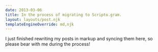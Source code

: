 ```yaml
---
date: 2013-03-06
title: In the process of migrating to Scripto.gram.
layout: layouts/post.njk
templateEngineOverride: md,njk
---
```


I just finished rewriting my posts in markup and syncing them here, so please bear with me during the process!